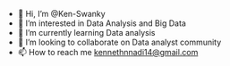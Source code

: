 - 👋 Hi, I’m @Ken-Swanky
- 👀 I’m interested in Data Analysis and Big Data
- 🌱 I’m currently learning Data analysis
- 💞️ I’m looking to collaborate on Data analyst community
- 📫 How to reach me kennethnnadi14@gmail.com

<!---
Ken-Swanky/Ken-Swanky is a ✨ special ✨ repository because its `README.md` (this file) appears on your GitHub profile.
You can click the Preview link to take a look at your changes.
--->
